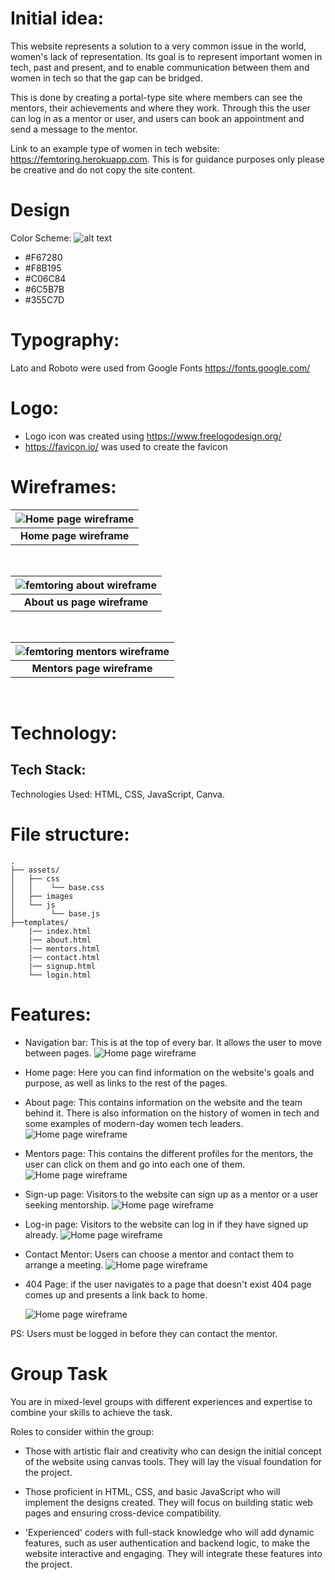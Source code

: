 # Initial idea:

This website represents a solution to a very common issue in the world, women's lack of representation. Its goal is to represent important women in tech, past and present, and to enable communication between them and women in tech so that the gap can be bridged.

This is done by creating a portal-type site where members can see the mentors, their achievements and where they work. Through this the user can log in as a mentor or user, and users can book an appointment and send a message to the mentor.

Link to an example type of women in tech website: https://femtoring.herokuapp.com. This is for guidance purposes only please be creative and do not copy the site content.

# Design

Color Scheme:
![alt text](readme_images/colour-palette.png)

-   #F67280
-   #F8B195
-   #C06C84
-   #6C5B7B
-   #355C7D​

# Typography:

Lato and Roboto were used from Google Fonts​ https://fonts.google.com/

# Logo:

-   Logo icon was created using https://www.freelogodesign.org/
-   https://favicon.io/ was used to create the favicon

# Wireframes:

| ![Home page wireframe](readme_images/home-page.png) |
| :-------------------------------------------------: |
|             <b>Home page wireframe</b>              |

 <br />

| ![femtoring about wireframe](readme_images/about-page.png) |
| :--------------------------------------------------------: |
|               <b>About us page wireframe</b>               |

 <br />

| ![femtoring mentors wireframe](readme_images/mentors-page.png) |
| :------------------------------------------------------------: |
|                 <b>Mentors page wireframe</b>                  |

 <br />

# Technology:

## Tech Stack:

​Technologies Used: HTML, CSS, JavaScript, Canva.

# File structure:

```
.
├── assets/
│   ├── css
│   │    └── base.css
│   ├── images
│   └── js
│        └── base.js
├──templates/
    |── index.html
    |── about.html
    |── mentors.html
    |── contact.html
    |── signup.html
    └── login.html
```

# Features:

-   Navigation bar: This is at the top of every bar. It allows the user to move between pages.
    ![Home page wireframe](readme_images/home-nav.png)

-   Home page: Here you can find information on the website's goals and purpose, as well as links to the rest of the pages.

-   About page: This contains information on the website and the team behind it. There is also information on the history of women in tech and some examples of modern-day women tech leaders.
    ![Home page wireframe](readme_images/aboutpage.png)

-   Mentors page: This contains the different profiles for the mentors, the user can click on them and go into each one of them.
    ![Home page wireframe](readme_images/mentors.png)

-   Sign-up page: Visitors to the website can sign up as a mentor or a user seeking mentorship.
    ![Home page wireframe](readme_images/sign-up.png)

-   Log-in page: Visitors to the website can log in if they have signed up already.
    ![Home page wireframe](readme_images/login.png)

-   Contact Mentor: Users can choose a mentor and contact them to arrange a meeting.
    ![Home page wireframe](readme_images/user-contact-mentor.png)

-   404 Page: if the user navigates to a page that doesn't exist 404 page comes up and presents a link back to home.

    ![Home page wireframe](readme_images/404.png)

PS: Users must be logged in before they can contact the mentor.

# Group Task

You are in mixed-level groups with different experiences and expertise to combine your skills to achieve the task.

Roles to consider within the group:

-   Those with artistic flair and creativity who can design the initial concept of the website using canvas tools. They will lay the visual foundation for the project.

-   Those proficient in HTML, CSS, and basic JavaScript who will implement the designs created. They will focus on building static web pages and ensuring cross-device compatibility.

-   'Experienced' coders with full-stack knowledge who will add dynamic features, such as user authentication and backend logic, to make the website interactive and engaging. They will integrate these features into the project.
